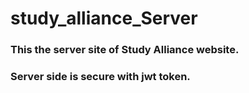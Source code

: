 # study_alliance_Server

### This the server site of Study Alliance website.

### Server side is secure with jwt token.
